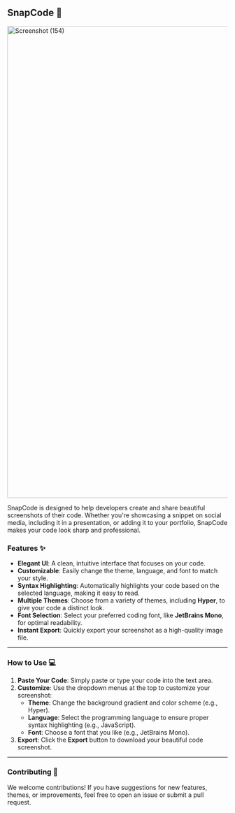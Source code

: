 ## **SnapCode** 📸


<img width="1920" height="1080" alt="Screenshot (154)" src="https://github.com/user-attachments/assets/d166e2ed-dfd3-49eb-9095-3023bfb18240" />

SnapCode is designed to help developers create and share beautiful screenshots of their code. Whether you're showcasing a snippet on social media, including it in a presentation, or adding it to your portfolio, SnapCode makes your code look sharp and professional.



### **Features ✨**

* **Elegant UI**: A clean, intuitive interface that focuses on your code.
* **Customizable**: Easily change the theme, language, and font to match your style.
* **Syntax Highlighting**: Automatically highlights your code based on the selected language, making it easy to read.
* **Multiple Themes**: Choose from a variety of themes, including **Hyper**, to give your code a distinct look.
* **Font Selection**: Select your preferred coding font, like **JetBrains Mono**, for optimal readability.
* **Instant Export**: Quickly export your screenshot as a high-quality image file.

---

### **How to Use 💻**

1.  **Paste Your Code**: Simply paste or type your code into the text area.
2.  **Customize**: Use the dropdown menus at the top to customize your screenshot:
    * **Theme**: Change the background gradient and color scheme (e.g., Hyper).
    * **Language**: Select the programming language to ensure proper syntax highlighting (e.g., JavaScript).
    * **Font**: Choose a font that you like (e.g., JetBrains Mono).
3.  **Export**: Click the **Export** button to download your beautiful code screenshot.

---

### **Contributing 🤝**

We welcome contributions! If you have suggestions for new features, themes, or improvements, feel free to open an issue or submit a pull request.

